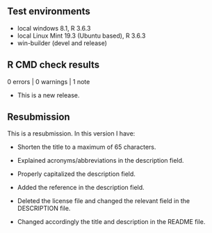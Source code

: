 ## Test environments
* local windows 8.1, R 3.6.3
* local Linux Mint 19.3 (Ubuntu based), R 3.6.3
* win-builder (devel and release)

## R CMD check results

0 errors | 0 warnings | 1 note

* This is a new release.

## Resubmission
This is a resubmission. In this version I have:

* Shorten the title to a maximum of 65 characters.

* Explained acronyms/abbreviations in the description field.

* Properly capitalized the description field.

* Added the reference in the description field.

* Deleted the license file and changed the relevant field in the DESCRIPTION file.

* Changed accordingly the title and description in the README file.